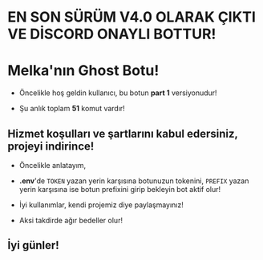 # EN SON SÜRÜM V4.0 OLARAK ÇIKTI VE DİSCORD ONAYLI BOTTUR!

# Melka'nın Ghost Botu!

  - Öncelikle hoş geldin kullanıcı, bu botun **part 1** versiyonudur!
  
  - Şu anlık toplam **51** komut vardır!
  
## Hizmet koşulları ve şartlarını kabul edersiniz, projeyi indirince!
  
  - Öncelikle anlatayım,
  
  - **.env**'de `TOKEN` yazan yerin karşısına botunuzun tokenini, `PREFIX` yazan yerin karşısına ise botun prefixini girip bekleyin bot aktif olur!
  
  - İyi kullanımlar, kendi projemiz diye paylaşmayınız!
  
  - Aksi takdirde ağır bedeller olur!
 
## İyi günler!
